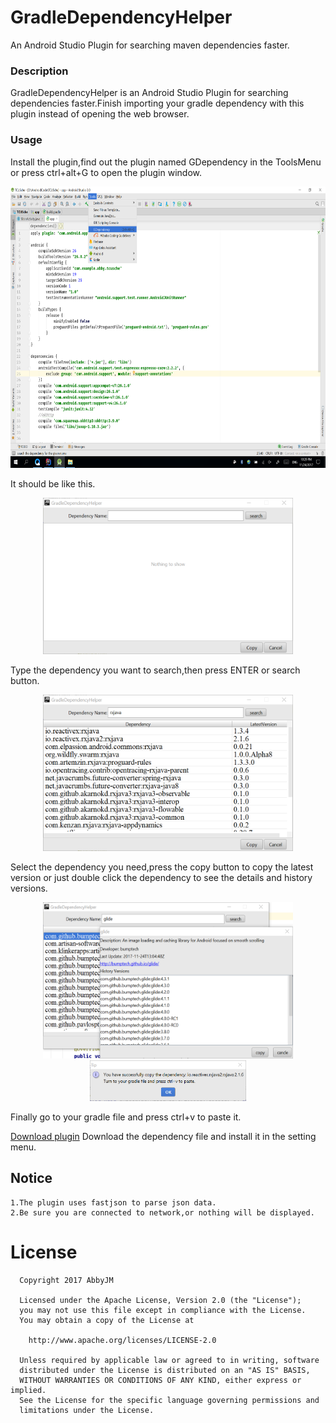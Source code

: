 # GradleDependencyHelper
An Android Studio Plugin for searching maven dependencies faster.

### Description
GradleDependencyHelper is an Android Studio Plugin for searching dependencies faster.Finish importing your gradle dependency with this plugin instead of opening the web browser.

### Usage
Install the plugin,find out the plugin named GDependency in the ToolsMenu or press ctrl+alt+G to open the plugin window.
<div align=center><img width="800" height="450" src="screenshots/pic5.png"/></div>  

It should be like this.
<div align=center><img width="400" height="250" src="screenshots/pic1.png"/></div>  


Type the dependency you want to search,then press ENTER or search button.

<div align=center><img width="400" height="250" src="screenshots/pic2.png"/></div>  



Select the dependency you need,press the copy button to copy the latest version or just double click the dependency to see the details and history versions.

<div align=center><img width="400" height="250" src="screenshots/pic4.png"/></div>  
<div align=center><img width="250 height="200" src="screenshots/pic3.png"/></div>  

Finally go to your gradle file and press ctrl+v to paste it.

[Download plugin](plugin/GradleDependencyHelper.zip)
Download the dependency file and install it in the setting menu.

## Notice
    1.The plugin uses fastjson to parse json data.
    2.Be sure you are connected to network,or nothing will be displayed.

# License
      Copyright 2017 AbbyJM

      Licensed under the Apache License, Version 2.0 (the "License");
      you may not use this file except in compliance with the License.
      You may obtain a copy of the License at

        http://www.apache.org/licenses/LICENSE-2.0

      Unless required by applicable law or agreed to in writing, software
      distributed under the License is distributed on an "AS IS" BASIS,
      WITHOUT WARRANTIES OR CONDITIONS OF ANY KIND, either express or implied.
      See the License for the specific language governing permissions and
      limitations under the License.
